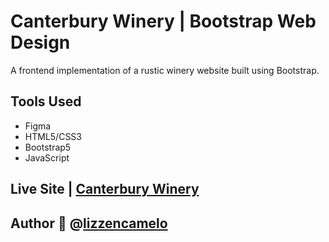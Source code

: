 # Canterbury Winery | Bootstrap Web Design
 A frontend implementation of a rustic winery website built using Bootstrap.

## Tools Used
- Figma
- HTML5/CSS3
- Bootstrap5
- JavaScript

## Live Site | [Canterbury Winery](https://lizzencamelo.github.io/Canterbury-Winery/)

## Author 🍁 @[lizzencamelo](https://github.com/lizzencamelo/)
